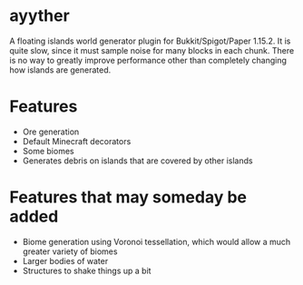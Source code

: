 # ayyther
A floating islands world generator plugin for Bukkit/Spigot/Paper 1.15.2.
It is quite slow, since it must sample noise for many blocks in each chunk. There is no way to greatly improve performance other than completely changing how islands are generated.

# Features
- Ore generation
- Default Minecraft decorators
- Some biomes
- Generates debris on islands that are covered by other islands

# Features that may someday be added
- Biome generation using Voronoi tessellation, which would allow a much greater variety of biomes
- Larger bodies of water
- Structures to shake things up a bit
